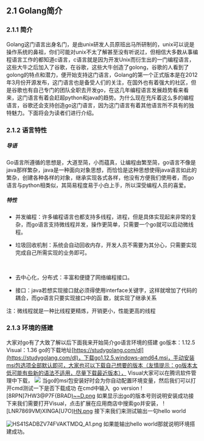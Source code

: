 ## 2.1 Golang简介
### 2.1.1 简介
Golang这门语言出身名门，是由unix研发人员原班出马所研制的，unix可以说是操作系统的鼻祖，你们可能对unix不太了解甚至没有听说过，但相信大多数从事编程语言工作的都知道c语言，c语言就是因为开发Unix而衍生出的一门编程语言，这些大牛之后加入了谷歌，在谷歌，这些大牛创造了golong，谷歌的人看到了golong的特点和潜力，便开始支持这门语言，Golang的第一个正式版本是在2012年3月份开源发布，这门语言也是备受人们的关注，在国外也有着强大的社区，但是谷歌也有自己专门的团队全职去开发go，在这几年编程语言发展趋势看来看来，这门语言有着会赶超python和java的趋势。为什么现在充斥着这么多的编程语言，谷歌还会支持创造go这门语言，因为这门语言有着其他语言所不具有的独特魅力。下面将会为读者们进行介绍。

### 2.1.2 语言特性
##### 导语
Go语言所遵循的思想是，大道至简，小而蕴真，让编程由繁至简，go语言不像是java那样繁杂，java是一种面向对象思想，而恰恰是这种思想使得java语言如此的繁杂，创建各种各样的对象，继承实现各式各样，他没有方便我们使用者，而go语言与python相类似，其简易程度易于小白上手，所以深受编程人员的喜爱。

##### 特性

- 并发编程：许多编程语言也都支持多线程，进程，但是具体实现起来非常的复杂，而go语言支持微线程并发，操作更简单，只需要一个go就可以启动微线程。

- 垃圾回收机制：系统会自动回收内存，开发人员不需要为其分心，只需要实现完成自己所需实现的业务即可。

   


- 去中心化，分布式：丰富和便捷了网络编程接口。

- 接口：java若想实现接口就必须得使用interface关键字，这样就增加了代码的耦合，而go语言只要实现接口中的函 数，就实现了继承关系

注：微线程就是一种比线程更精炼，开销更小，性能更高的线程

### 2.1.3 环境的搭建
大家对go有了大致了解以后下面我来开始简介go语言环境的搭建
go版本：1.12.5
Visual：1.36
go的下载地址[https://studygolang.com/dl](https://studygolang.com/dl)，下载go1.12.5.windows-amd64.msi，手动安装msi包选项全部默认即可，大家也可以下载自己想要的版本（友情提示：go版本太低可能有些新的语法不适用，尽量下载最近版本），
Visual大家可以在腾讯软件管理中下载，
![](https://cdn.nlark.com/yuque/0/2019/png/330491/1562488241172-49de7563-6b21-42cf-98c3-ab6380c323c2.png?x-oss-process=image/resize,w_746#align=left&display=inline&height=493&originHeight=493&originWidth=746&status=done&style=none&width=746)
当go的msi包安装好时会为你自动配置环境变量，然后我们可以打开cmd测试一下是否下载成功
在cmd中输入  go version
![8RPN]7HW3@P7F{BRAD[)~~D.png](https://cdn.nlark.com/yuque/0/2019/png/330491/1562488643738-7b9607e0-b20e-4493-90ba-1c3232605fa4.png#align=left&display=inline&height=519&name=8RPN%5D7HW3%40P7F%7BBRAD%5B%29~~D.png&originHeight=519&originWidth=990&size=22408&status=done&style=none&width=990)
如果显示出go的版本号则说明安装成功接下来我们需要打开Visual，点击扩展在应用商店中搜索go并安装，
![LNR7869VM)XINGA[U7O)[HN.png](https://cdn.nlark.com/yuque/0/2019/png/330491/1562488827223-78b18184-ea23-488c-ad06-1353a40f1379.png#align=left&display=inline&height=768&name=LNR7869VM%29XINGA%5BU7O%29%5BHN.png&originHeight=768&originWidth=1318&size=119958&status=done&style=none&width=1318)
接下来我们来测试输出一句hello world

![HS41SADBZV74FVAKTMDQ_A1.png](https://cdn.nlark.com/yuque/0/2019/png/330491/1562489780599-4eb7ccc4-b294-40fc-bf43-a404aa5fcefa.png#align=left&display=inline&height=616&name=HS41SADBZV74FVAKTMDQ_A1.png&originHeight=616&originWidth=812&size=57819&status=done&style=none&width=812)
如果能输出hello world那就说明环境搭建成功。